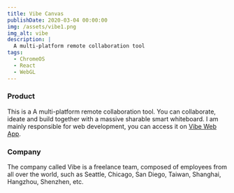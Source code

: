 ```yaml
---
title: Vibe Canvas
publishDate: 2020-03-04 00:00:00
img: /assets/vibe1.png
img_alt: vibe
description: |
  A multi-platform remote collaboration tool
tags:
  - ChromeOS
  - React
  - WebGL
---
```


### Product

This is a A multi-platform remote collaboration tool. You can collaborate, ideate and build together with a massive sharable smart whiteboard. I am mainly responsible for web development, you can access it on [Vibe Web App](https://app.vibe.us/).

### Company

The company called Vibe is a freelance team, composed of employees from all over the world, such as Seattle, Chicago, San Diego, Taiwan, Shanghai, Hangzhou, Shenzhen, etc.
